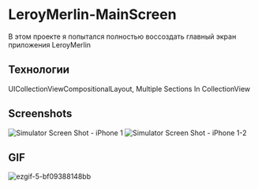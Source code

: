 # LeroyMerlin-MainScreen
В этом проекте я попытался полностью воссоздать главный экран приложения LeroyMerlin
## Технологии
UICollectionViewCompositionalLayout, Multiple Sections In CollectionView
## Screenshots
![Simulator Screen Shot - iPhone 1](https://user-images.githubusercontent.com/64838767/124352987-0fc09480-dc47-11eb-93e6-21ee0415a634.png)
![Simulator Screen Shot - iPhone 1-2](https://user-images.githubusercontent.com/64838767/124352991-13541b80-dc47-11eb-8e87-6d30f0e20be6.png)

## GIF
![ezgif-5-bf09388148bb](https://user-images.githubusercontent.com/64838767/124353106-ccb2f100-dc47-11eb-83f2-ad027275090c.gif)
